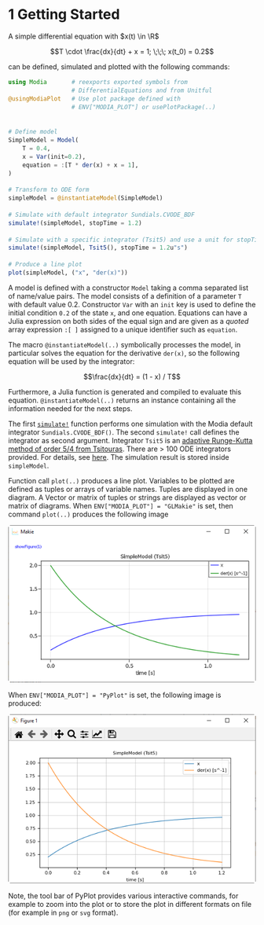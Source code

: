# 1 Getting Started

A simple differential equation with $x(t) \in \R$

```math
T \cdot \frac{dx}{dt} + x = 1; \;\;\; x(t_0) = 0.2
```

can be defined, simulated and plotted with the following commands:

```julia
using Modia       # reexports exported symbols from 
                  # DifferentialEquations and from Unitful
@usingModiaPlot   # Use plot package defined with 
                  # ENV["MODIA_PLOT"] or usePlotPackage(..)


# Define model
SimpleModel = Model(
    T = 0.4,
    x = Var(init=0.2),
    equation = :[T * der(x) + x = 1],
)

# Transform to ODE form
simpleModel = @instantiateModel(SimpleModel)

# Simulate with default integrator Sundials.CVODE_BDF
simulate!(simpleModel, stopTime = 1.2)

# Simulate with a specific integrator (Tsit5) and use a unit for stopTime
simulate!(simpleModel, Tsit5(), stopTime = 1.2u"s")

# Produce a line plot
plot(simpleModel, ("x", "der(x)"))
```

A model is defined with a constructor `Model` taking a comma separated list of name/value pairs.
The model consists of a definition of a parameter `T` with default value 0.2.
Constructor `Var` with an `init` key is used to define the initial condition `0.2` of the state `x`, and one equation. Equations can have a Julia expression on both sides of the equal sign and are given as a *quoted* array expression `:[ ]` assigned to a unique identifier such as `equation`.

The macro `@instantiateModel(..)` symbolically processes the model, in particular solves the equation
for the derivative `der(x)`, so the following equation will be used by the integrator:

```math
\frac{dx}{dt} = (1 - x) / T
```

Furthermore, a Julia function is generated and compiled to evaluate this equation. `@instantiateModel(..)`
returns an instance containing all the information needed for the next steps.

The first [`simulate!`](@ref) function performs one simulation with the Modia default integrator
`Sundials.CVODE_BDF()`. The second `simulate!` call defines the integrator as second argument.
Integrator `Tsit5` is an [adaptive Runge-Kutta method of order 5/4 from Tsitouras](https://www.sciencedirect.com/science/article/pii/S0898122111004706). There are > 100 ODE integrators provided. For details, see [here](https://docs.sciml.ai/stable/solvers/ode_solve/). The simulation result is stored inside `simpleModel`.

Function call `plot(..)` produces a line plot. Variables to be plotted
are defined as tuples or arrays of variable names. Tuples are displayed in one diagram. A Vector or
matrix of tuples or strings are displayed as vector or matrix of diagrams. 
When `ENV["MODIA_PLOT"] = "GLMakie"` is set, then command `plot(..)` produces the following image 

![SimpleModel Plot](../../resources/images/SimpleModel_GLMakie.png)

When `ENV["MODIA_PLOT"] = "PyPlot"` is set, the following image is produced:

![SimpleModel Plot](../../resources/images/SimpleModel_PyPlot.png)

Note, the tool bar of PyPlot provides various interactive commands, for example to zoom into the 
plot or to store the plot in different formats on file (for example in `png` or `svg` format).
